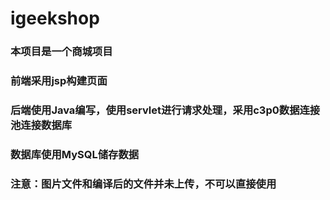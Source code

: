 # igeekshop
### 本项目是一个商城项目
### 前端采用jsp构建页面
### 后端使用Java编写，使用servlet进行请求处理，采用c3p0数据连接池连接数据库
### 数据库使用MySQL储存数据

### 注意：图片文件和编译后的文件并未上传，不可以直接使用
